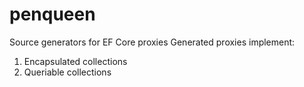 # penqueen
Source generators for EF Core proxies
Generated proxies implement:
1) Encapsulated collections
2) Queriable collections
